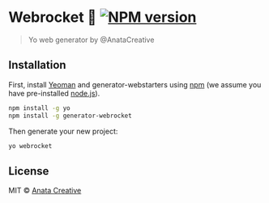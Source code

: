 # Webrocket 🚀 [![NPM version][npm-image]][npm-url]
> Yo web generator by @AnataCreative

## Installation

First, install [Yeoman](http://yeoman.io) and generator-webstarters using [npm](https://www.npmjs.com/) (we assume you have pre-installed [node.js](https://nodejs.org/)).

```bash
npm install -g yo
npm install -g generator-webrocket
```

Then generate your new project:

```bash
yo webrocket
```

## License

MIT © [Anata Creative](https://anatacreative.com/)


[npm-image]: https://badge.fury.io/js/generator-webrocket.svg
[npm-url]: https://npmjs.org/package/generator-webrocket
